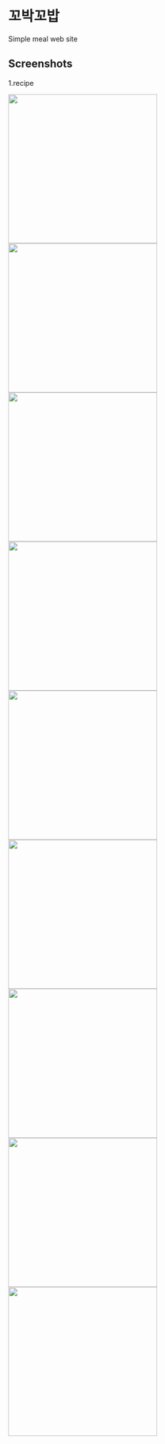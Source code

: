 # 꼬박꼬밥
Simple meal web site

Screenshots
-----------

1.recipe
<div>
  <img width="300" src="https://user-images.githubusercontent.com/68418016/89705193-438f2d80-d996-11ea-946e-7e8f6c270e30.PNG">
  <img width="300" src="https://user-images.githubusercontent.com/68418016/89705194-44c05a80-d996-11ea-90a4-69d2ca7f732d.PNG">
  <img width="300" src="https://user-images.githubusercontent.com/68418016/89705195-4558f100-d996-11ea-8724-32cfb220487e.PNG">
  <img width="300" src="https://user-images.githubusercontent.com/68418016/89705196-45f18780-d996-11ea-9c66-b9a59d021c0e.PNG">
  <img width="300" src="https://user-images.githubusercontent.com/68418016/89705197-468a1e00-d996-11ea-9e8a-353a54a49cc8.PNG">
  <img width="300" src="https://user-images.githubusercontent.com/68418016/89705198-468a1e00-d996-11ea-92a9-18f747caa547.PNG">
  <img width="300" src="https://user-images.githubusercontent.com/68418016/89705199-4722b480-d996-11ea-9bda-6e0d74af1c6b.PNG">
  <img width="300" src="https://user-images.githubusercontent.com/68418016/89705200-4722b480-d996-11ea-9a0f-9bf649287f75.PNG">
  <img width="300" src="https://user-images.githubusercontent.com/68418016/89705201-47bb4b00-d996-11ea-813e-5596ae49972c.PNG">
  
</div>
